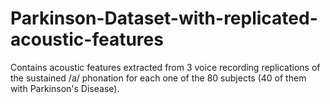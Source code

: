 # Parkinson-Dataset-with-replicated-acoustic-features
Contains acoustic features extracted from 3 voice recording replications of the sustained /a/ phonation for each one of the 80 subjects (40 of them with Parkinson's Disease).
